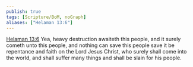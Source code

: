 ```yaml
---
publish: true
tags: [Scripture/BoM, noGraph]
aliases: ["Helaman 13:6"]
---
```

[Helaman 13:6](https://churchofjesuschrist.org/study/scriptures/bofm/hel/13?lang=eng&id=p6#p6) Yea, heavy destruction awaiteth this people, and it surely cometh unto this people, and nothing can save this people save it be repentance and faith on the Lord Jesus Christ, who surely shall come into the world, and shall suffer many things and shall be slain for his people.
